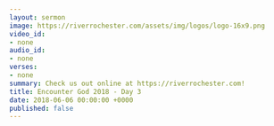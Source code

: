 ```yaml
---
layout: sermon
image: https://riverrochester.com/assets/img/logos/logo-16x9.png
video_id:
- none
audio_id:
- none
verses:
- none
summary: Check us out online at https://riverrochester.com!
title: Encounter God 2018 - Day 3
date: 2018-06-06 00:00:00 +0000
published: false
---
```

